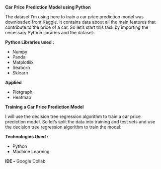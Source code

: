 **Car Price Prediction Model using Python**

The dataset I’m using here to train a car price prediction model was downloaded from Kaggle. It contains data about all the main features that contribute to the price of a car. So let’s start this task by importing the necessary Python libraries and the dataset:

**Python Libraries used :**
* Numpy
* Panda
* Matplotlib
* Seaborn
* Sklearn


**Applied**
* Plotgraph
* Heatmap

**Training a Car Price Prediction Model**

I will use the decision tree regression algorithm to train a car price prediction model. So let’s split the data into training and test sets and use the decision tree regression algorithm to train the model:

**Technologies Used :** 
* Python  
* Machine Learning

**IDE -** Google Collab
